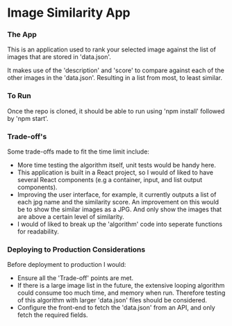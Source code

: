 # Image Similarity App

### The App

This is an application used to rank your selected image against the list of images that are stored in 'data.json'.

It makes use of the 'description' and 'score' to compare against each of the other images in the 'data.json'. Resulting in a list from most, to least similar.

### To Run

Once the repo is cloned, it should be able to run using 'npm install' followed by 'npm start'.

### Trade-off's

Some trade-offs made to fit the time limit include:
- More time testing the algorithm itself, unit tests would be handy here.
- This application is built in a React project, so I would of liked to have several React components (e.g a container, input, and list output components).
- Improving the user interface, for example, it currently outputs a list of each jpg name and the similarity score. An improvement on this would be to show the similar images as a JPG. And only show the images that are above a certain level of similarity.
- I would of liked to break up the 'algorithm' code into seperate functions for readability.

### Deploying to Production Considerations

Before deployment to production I would:
- Ensure all the 'Trade-off' points are met.
- If there is a large image list in the future, the extensive looping algorithm could consume too much time, and memory when run. Therefore testing of this algorithm with larger 'data.json' files should be considered.
- Configure the front-end to fetch the 'data.json' from an API, and only fetch the required fields.

